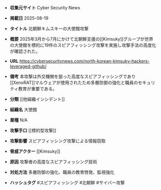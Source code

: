 - **収集元サイト**
Cyber Security News

- **掲載日**
2025-08-19

- **タイトル**
北朝鮮キムスキーの大使館攻撃

- **概要**
2025年3月から7月にかけて北朝鮮支援の[[Kimsuky]]グループが世界の大使館を標的に19件のスピアフィッシング攻撃を実施し攻撃手法の高度化が確認された。

- **URL**
https://cybersecuritynews.com/north-korean-kimsuky-hackers-leveraged-github/

- **備考**
本攻撃は外交機関を狙った高度なスピアフィッシングであり[[XenoRAT]]マルウェアが使用されたため多層防御の強化と職員のセキュリティ教育が重要である。

- **分類**
[[他組織インシデント]]

- **組織名**
大使館

- **業種**
N/A

- **攻撃手口**
[[標的型攻撃]]

- **攻撃影響**
スピアフィッシング攻撃による情報窃取

- **脅威アクター**
[[Kimsuky]]

- **原因**
攻撃者の高度なスピアフィッシング技術

- **対処方法**
多層防御の強化、職員の教育啓発、監視強化

- **ハッシュタグ**
#スピアフィッシング #北朝鮮 #サイバー攻撃

